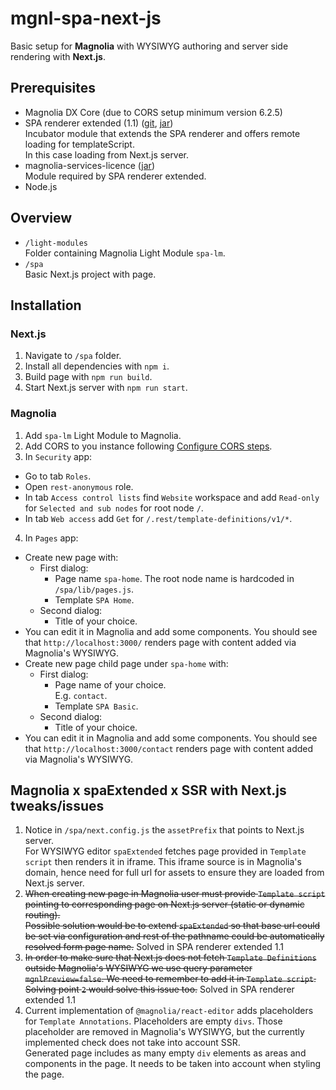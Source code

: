 # mgnl-spa-next-js

Basic setup for **Magnolia** with WYSIWYG authoring and server side rendering with **Next.js**.

## Prerequisites

- Magnolia DX Core (due to CORS setup minimum version 6.2.5)
- SPA renderer extended (1.1) ([git](https://git.magnolia-cms.com/projects/INCUBATOR/repos/spa-rendering-extended/browse/readme.md), [jar](https://nexus.magnolia-cms.com/service/local/artifact/maven/redirect?r=magnolia.incubator.releases&g=info.magnolia.pages&a=magnolia-spa-rendering-extended&v=1.1&e=jar))  
  Incubator module that extends the SPA renderer and offers remote loading for templateScript.  
  In this case loading from Next.js server.
- magnolia-services-licence ([jar](https://nexus.magnolia-cms.com/service/local/artifact/maven/redirect?r=magnolia.incubator.releases&g=info.magnolia&a=magnolia-services-licence&v=1.0.2&e=jar))  
  Module required by SPA renderer extended.
- Node.js

## Overview

- `/light-modules`  
  Folder containing Magnolia Light Module `spa-lm`.
- `/spa`  
  Basic Next.js project with page.

## Installation

### Next.js

1. Navigate to `/spa` folder.
2. Install all dependencies with `npm i`.
3. Build page with `npm run build`.
4. Start Next.js server with `npm run start`.

### Magnolia

1. Add `spa-lm` Light Module to Magnolia.
2. Add CORS to you instance following [Configure CORS steps](https://git.magnolia-cms.com/projects/DEMOS/repos/website-spa-demo/browse/README-local.md).
3. In `Security` app:

- Go to tab `Roles`.
- Open `rest-anonymous` role.
- In tab `Access control lists` find `Website` workspace and add `Read-only` for `Selected and sub nodes` for root node `/`.
- In tab `Web access` add `Get` for `/.rest/template-definitions/v1/*`.

4. In `Pages` app:

- Create new page with:
  - First dialog:
    - Page name `spa-home`.
      The root node name is hardcoded in `/spa/lib/pages.js`.
    - Template `SPA Home`.
  - Second dialog:
    - Title of your choice.
- You can edit it in Magnolia and add some components. You should see that `http://localhost:3000/` renders page with content added via Magnolia's WYSIWYG.
- Create new page child page under `spa-home` with:
  - First dialog:
    - Page name of your choice.  
      E.g. `contact`.
    - Template `SPA Basic`.
  - Second dialog:
    - Title of your choice.
- You can edit it in Magnolia and add some components. You should see that `http://localhost:3000/contact` renders page with content added via Magnolia's WYSIWYG.

## Magnolia x spaExtended x SSR with Next.js tweaks/issues

1. Notice in `/spa/next.config.js` the `assetPrefix` that points to Next.js server.  
   For WYSIWYG editor `spaExtended` fetches page provided in `Template script` then renders it in iframe. This iframe source is in Magnolia's domain, hence need for full url for assets to ensure they are loaded from Next.js server.
2. ~~When creating new page in Magnolia user must provide `Template script` pointing to corresponding page on Next.js server (static or dynamic routing).  
   Possible solution would be to extend `spaExtended` so that base url could be set via configuration and rest of the pathname could be automatically resolved form page name.~~ Solved in SPA renderer extended 1.1
3. ~~In order to make sure that Next.js does not fetch `Template Definitions` outside Magnolia's WYSIWYG we use query parameter `mgnlPreview=false`. We need to remember to add it in `Template script`. Solving point `2` would solve this issue too.~~ Solved in SPA renderer extended 1.1
4. Current implementation of `@magnolia/react-editor` adds placeholders for `Template Annotations`. Placeholders are empty `divs`. Those placeholder are removed in Magnolia's WYSIWYG, but the currently implemented check does not take into account SSR.  
   Generated page includes as many empty `div` elements as areas and components in the page. It needs to be taken into account when styling the page.
